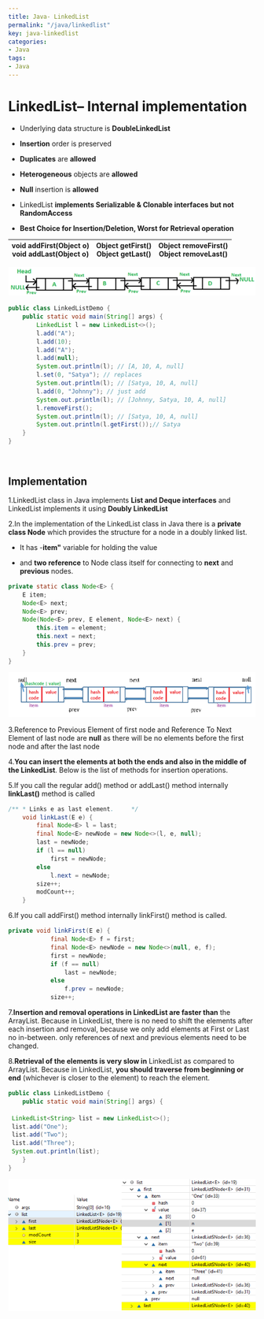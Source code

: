 ```yaml
---
title: Java- LinkedList
permalink: "/java/linkedlist"
key: java-linkedlist
categories:
- Java
tags:
- Java
---
```


LinkedList– Internal implementation
========================================

-   Underlying data structure is **DoubleLinkedList**

-   **Insertion** order is preserved

-   **Duplicates** are **allowed**

-   **Heterogeneous** objects are **allowed**

-   **Null** insertion is **allowed**

-   LinkedList **implements Serializable & Clonable interfaces but
    not** **RandomAccess**

-   **Best Choice for Insertion/Deletion, Worst for Retrieval operation**

| **void addFirst(Object o)** <br> **void addLast(Object o)**| **Object getFirst()** <br> **Object getLast()**| **Object removeFirst()**<br>**Object removeLast()** |
|-----------------------------|-----------------------|--------------------------|


![](media/b480eb5a91c79d73d329d83d08b3eaa0.png)
```java
public class LinkedListDemo {
    public static void main(String[] args) {
        LinkedList l = new LinkedList<>();
        l.add("A");
        l.add(10);
        l.add("A");
        l.add(null);
        System.out.println(l); // [A, 10, A, null]
        l.set(0, "Satya"); // replaces
        System.out.println(l); // [Satya, 10, A, null]
        l.add(0, "Johnny"); // just add
        System.out.println(l); // [Johnny, Satya, 10, A, null]
        l.removeFirst();
        System.out.println(l); // [Satya, 10, A, null]
        System.out.println(l.getFirst());// Satya
    }
}
```

<br>


## Implementation

1.LinkedList class in Java implements **List and Deque interfaces** and
LinkedList implements it using **Doubly LinkedList**

2.In the implementation of the LinkedList class in Java there is a **private
class Node** which provides the structure for a node in a doubly linked list.

-   It has -**item"** variable for holding the value

-   and **two reference** to Node class itself for connecting to **next** and
    **previous** nodes.

```java
private static class Node<E> {
    E item;
    Node<E> next;
    Node<E> prev;
    Node(Node<E> prev, E element, Node<E> next) {
        this.item = element;
        this.next = next;
        this.prev = prev;
    }
}
```


![](media/71294389e9137c5526d46149103d3918.png)

3.Reference to Previous Element of first node and Reference To Next Element of
last node are **null** as there will be no elements before the first node and
after the last node

4.**You can insert the elements at both the ends and also in the middle of the
LinkedList**. Below is the list of methods for insertion operations.

5.If you call the regular add() method or addLast() method internally
**linkLast()** method is called
```java
/** * Links e as last element.     */
    void linkLast(E e) {
        final Node<E> l = last;
        final Node<E> newNode = new Node<>(l, e, null);
        last = newNode;
        if (l == null)
            first = newNode;
        else
            l.next = newNode;
        size++;
        modCount++;
    }
```

6.If you call addFirst() method internally linkFirst() method is called. 
```java
private void linkFirst(E e) {
	        final Node<E> f = first;
	        final Node<E> newNode = new Node<>(null, e, f);
	        first = newNode;
	        if (f == null)
	            last = newNode;
	        else
	            f.prev = newNode;
	        size++;
```


7.**Insertion and removal operations in LinkedList are faster than** the
ArrayList. Because in LinkedList, there is no need to shift the elements after
each insertion and removal, because we only add elements at First or Last no
in-between. only references of next and previous elements need to be changed.

8.**Retrieval of the elements is very slow in** LinkedList as compared to
ArrayList. Because in LinkedList, **you should traverse from beginning or end**
(whichever is closer to the element) to reach the element.
```java
public class LinkedListDemo {
	public static void main(String[] args) {

 LinkedList<String> list = new LinkedList<>();
 list.add("One");
 list.add("Two");
 list.add("Three");
 System.out.println(list);
	}
}
```
![](media/b2b3b243af7409c510503d66278d0a8e.png)
